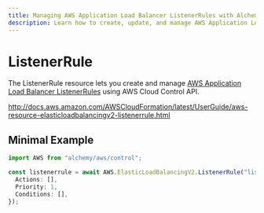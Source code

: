 ```yaml
---
title: Managing AWS Application Load Balancer ListenerRules with Alchemy
description: Learn how to create, update, and manage AWS Application Load Balancer ListenerRules using Alchemy Cloud Control.
---
```


# ListenerRule

The ListenerRule resource lets you create and manage [AWS Application Load Balancer ListenerRules](https://docs.aws.amazon.com/elasticloadbalancing/latest/userguide/) using AWS Cloud Control API.

http://docs.aws.amazon.com/AWSCloudFormation/latest/UserGuide/aws-resource-elasticloadbalancingv2-listenerrule.html

## Minimal Example

```ts
import AWS from "alchemy/aws/control";

const listenerrule = await AWS.ElasticLoadBalancingV2.ListenerRule("listenerrule-example", {
  Actions: [],
  Priority: 1,
  Conditions: [],
});
```

